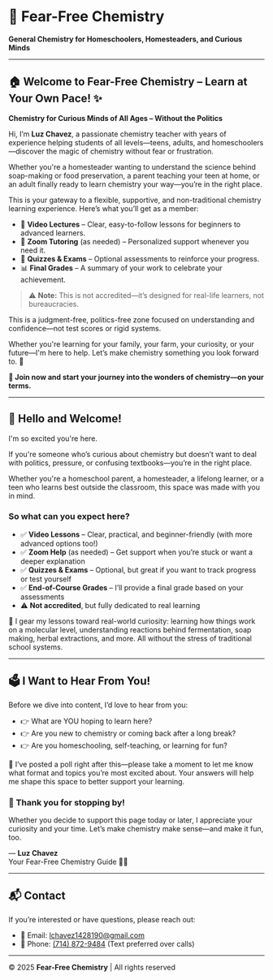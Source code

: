 # 🌟 Fear-Free Chemistry

**General Chemistry for Homeschoolers, Homesteaders, and Curious Minds**

---

## 🏠 Welcome to Fear-Free Chemistry – Learn at Your Own Pace! ✨

**Chemistry for Curious Minds of All Ages – Without the Politics**

Hi, I’m **Luz Chavez**, a passionate chemistry teacher with years of experience helping students of all levels—teens, adults, and homeschoolers—discover the magic of chemistry without fear or frustration.

Whether you're a homesteader wanting to understand the science behind soap-making or food preservation, a parent teaching your teen at home, or an adult finally ready to learn chemistry your way—you’re in the right place.

This is your gateway to a flexible, supportive, and non-traditional chemistry learning experience. Here’s what you’ll get as a member:

- 🧪 **Video Lectures** – Clear, easy-to-follow lessons for beginners to advanced learners.
- 💬 **Zoom Tutoring** (as needed) – Personalized support whenever you need it.
- 📝 **Quizzes & Exams** – Optional assessments to reinforce your progress.
- 📊 **Final Grades** – A summary of your work to celebrate your achievement.

> ⚠️ **Note:** This is not accredited—it’s designed for real-life learners, not bureaucracies.

This is a judgment-free, politics-free zone focused on understanding and confidence—not test scores or rigid systems.

Whether you're learning for your family, your farm, your curiosity, or your future—I'm here to help. Let’s make chemistry something you look forward to. 🧡

**🔬 Join now and start your journey into the wonders of chemistry—on your terms.**

---

## 👋 Hello and Welcome!

I'm so excited you're here.

If you're someone who’s curious about chemistry but doesn’t want to deal with politics, pressure, or confusing textbooks—you’re in the right place.

Whether you're a homeschool parent, a homesteader, a lifelong learner, or a teen who learns best outside the classroom, this space was made with you in mind.

### So what can you expect here?

- ✅ **Video Lessons** – Clear, practical, and beginner-friendly (with more advanced options too!)
- ✅ **Zoom Help** (as needed) – Get support when you’re stuck or want a deeper explanation
- ✅ **Quizzes & Exams** – Optional, but great if you want to track progress or test yourself
- ✅ **End-of-Course Grades** – I’ll provide a final grade based on your assessments
- ⚠️ **Not accredited**, but fully dedicated to real learning

🌿 I gear my lessons toward real-world curiosity: learning how things work on a molecular level, understanding reactions behind fermentation, soap making, herbal extractions, and more. All without the stress of traditional school systems.

---

## 🗳️ I Want to Hear From You!

Before we dive into content, I’d love to hear from you:

- 👉 What are YOU hoping to learn here?
- 👉 Are you new to chemistry or coming back after a long break?
- 👉 Are you homeschooling, self-teaching, or learning for fun?

📣 I’ve posted a poll right after this—please take a moment to let me know what format and topics you’re most excited about. Your answers will help me shape this space to better support your learning.

### 💛 Thank you for stopping by!

Whether you decide to support this page today or later, I appreciate your curiosity and your time. Let’s make chemistry make sense—and make it fun, too.

— **Luz Chavez**  
Your Fear-Free Chemistry Guide 🧪✨

---

## 📬 Contact

If you’re interested or have questions, please reach out:

- 📧 Email: [lchavez1428190@gmail.com](mailto:lchavez1428190@gmail.com)
- 📱 Phone: [(714) 872-9484](tel:7148729484) (Text preferred over calls)

---


© 2025 **Fear-Free Chemistry** | All rights reserved
